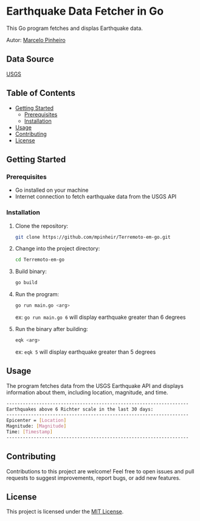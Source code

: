 # Earthquake Data Fetcher in Go

This Go program fetches and displas Earthquake data.

Autor: [Marcelo Pinheiro](http://twitter.com/mpinheir)

## Data Source
[USGS](https://earthquake.usgs.gov/)  

## Table of Contents

- [Getting Started](#getting-started)
  - [Prerequisites](#prerequisites)
  - [Installation](#installation)
- [Usage](#usage)
- [Contributing](#contributing)
- [License](#license)

## Getting Started

### Prerequisites

- Go installed on your machine
- Internet connection to fetch earthquake data from the USGS API

### Installation

1. Clone the repository:

   ```bash
   git clone https://github.com/mpinheir/Terremoto-em-go.git

2. Change into the project directory:

    ```bash
    cd Terremoto-em-go
    ```

3. Build binary:
    ```bash
    go build
    ```

4. Run the program:
    ```bash
    go run main.go <arg>
    ```
    ex: ```go run main.go 6``` will display earthquake greater than 6 degrees

5. Run the binary after building:
    ```bash
    eqk <arg>
    ```
    ex: ```eqk 5``` will display earthquake greater than 5 degrees


## Usage

The program fetches data from the USGS Earthquake API and displays information about them, including location, magnitude, and time.

```bash
-------------------------------------------------------------------
Earthquakes above 6 Richter scale in the last 30 days:
-------------------------------------------------------------------
Epicenter = [Location]
Magnitude: [Magnitude]
Time: [Timestamp]
-------------------------------------------------------------------
```

## Contributing
Contributions to this project are welcome! Feel free to open issues and pull requests to suggest improvements, report bugs, or add new features.

## License
This project is licensed under the [MIT License](https://en.wikipedia.org/wiki/MIT_License).
